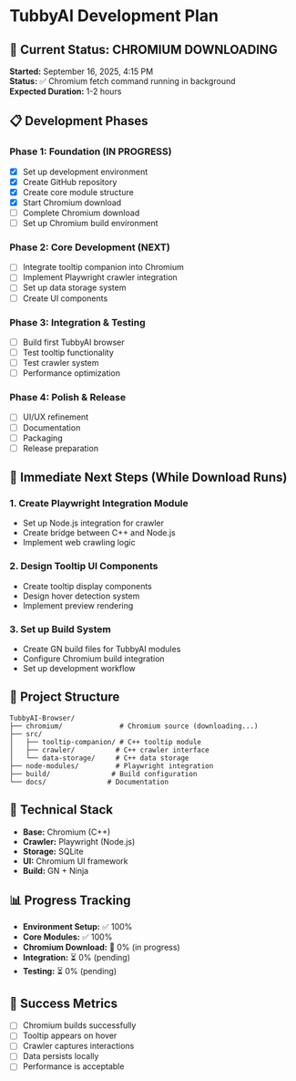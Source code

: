 # TubbyAI Development Plan

## 🎯 Current Status: CHROMIUM DOWNLOADING
**Started:** September 16, 2025, 4:15 PM  
**Status:** ✅ Chromium fetch command running in background  
**Expected Duration:** 1-2 hours  

## 📋 Development Phases

### Phase 1: Foundation (IN PROGRESS)
- [x] Set up development environment
- [x] Create GitHub repository
- [x] Create core module structure
- [x] Start Chromium download
- [ ] Complete Chromium download
- [ ] Set up Chromium build environment

### Phase 2: Core Development (NEXT)
- [ ] Integrate tooltip companion into Chromium
- [ ] Implement Playwright crawler integration
- [ ] Set up data storage system
- [ ] Create UI components

### Phase 3: Integration & Testing
- [ ] Build first TubbyAI browser
- [ ] Test tooltip functionality
- [ ] Test crawler system
- [ ] Performance optimization

### Phase 4: Polish & Release
- [ ] UI/UX refinement
- [ ] Documentation
- [ ] Packaging
- [ ] Release preparation

## 🚀 Immediate Next Steps (While Download Runs)

### 1. Create Playwright Integration Module
- Set up Node.js integration for crawler
- Create bridge between C++ and Node.js
- Implement web crawling logic

### 2. Design Tooltip UI Components
- Create tooltip display components
- Design hover detection system
- Implement preview rendering

### 3. Set up Build System
- Create GN build files for TubbyAI modules
- Configure Chromium build integration
- Set up development workflow

## 📁 Project Structure
```
TubbyAI-Browser/
├── chromium/              # Chromium source (downloading...)
├── src/
│   ├── tooltip-companion/ # C++ tooltip module
│   ├── crawler/          # C++ crawler interface
│   └── data-storage/     # C++ data storage
├── node-modules/         # Playwright integration
├── build/               # Build configuration
└── docs/               # Documentation
```

## 🔧 Technical Stack
- **Base:** Chromium (C++)
- **Crawler:** Playwright (Node.js)
- **Storage:** SQLite
- **UI:** Chromium UI framework
- **Build:** GN + Ninja

## 📊 Progress Tracking
- **Environment Setup:** ✅ 100%
- **Core Modules:** ✅ 100%
- **Chromium Download:** 🔄 0% (in progress)
- **Integration:** ⏳ 0% (pending)
- **Testing:** ⏳ 0% (pending)

## 🎯 Success Metrics
- [ ] Chromium builds successfully
- [ ] Tooltip appears on hover
- [ ] Crawler captures interactions
- [ ] Data persists locally
- [ ] Performance is acceptable
